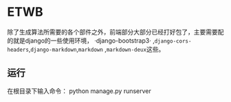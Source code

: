 # ETWB
除了生成算法所需要的各个部件之外，前端部分大部分已经打好包了，主要需要配的就是django的一些使用环境，
·django-bootstrap3· ,`django-cors-headers`,`django-markdown`,`markdown` ,`markdown-deux`这些。

## 运行
在根目录下输入命令：
python manage.py runserver

